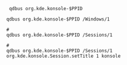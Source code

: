 


```shell
 qdbus org.kde.konsole-$PPID
```

```shell
qdbus org.kde.konsole-$PPID /Windows/1
```
    
```shell
#
qdbus org.kde.konsole-$PPID /Sessions/1

#
qdbus org.kde.konsole-$PPID /Sessions/1 org.kde.konsole.Session.setTitle 1 konsole
```